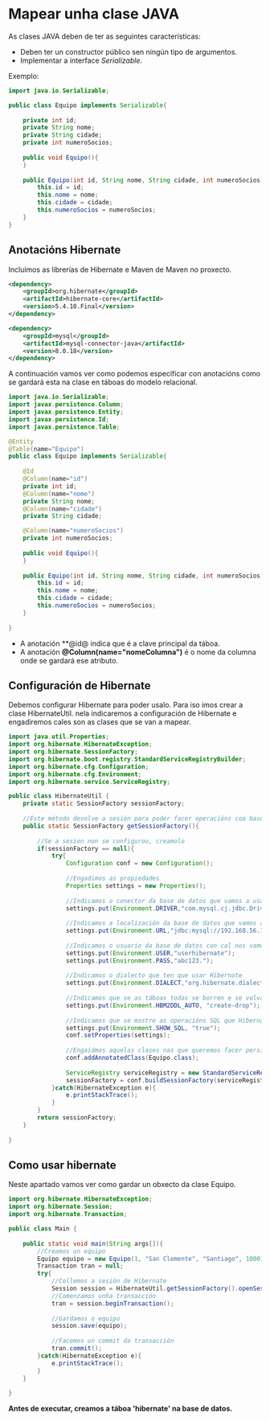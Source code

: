 # Mapear unha clase JAVA
As clases JAVA deben de ter as seguintes características:

- Deben ter un constructor público sen ningún tipo de argumentos.
- Implementar a interface *Serializable*.

Exemplo:

```java
import java.io.Serializable;

public class Equipo implements Serializable{
    
    private int id;
    private String nome;
    private String cidade;
    private int numeroSocios;
    
    public void Equipo(){
    }
    
    public Equipo(int id, String nome, String cidade, int numeroSocios){
        this.id = id;
        this.nome = nome;
        this.cidade = cidade;
        this.numeroSocios = numeroSocios;
    }
}
```

## Anotacións Hibernate

Incluímos as librerías de Hibernate e Maven de Maven no proxecto.

```xml
<dependency>
    <groupId>org.hibernate</groupId>
    <artifactId>hibernate-core</artifactId>
    <version>5.4.10.Final</version>
</dependency>

<dependency>
    <groupId>mysql</groupId>
    <artifactId>mysql-connector-java</artifactId>
    <version>8.0.18</version>
</dependency>
```

A continuación vamos ver como podemos especificar con anotacións como se gardará esta na clase en táboas do modelo relacional.

```java
import java.io.Serializable;
import javax.persistence.Column;
import javax.persistence.Entity;
import javax.persistence.Id;
import javax.persistence.Table;

@Entity
@Table(name="Equipo")
public class Equipo implements Serializable{
    
    @Id
    @Column(name="id")
    private int id;
    @Column(name="nome")
    private String nome;
    @Column(name="cidade")
    private String cidade;

    @Column(name="numeroSocios")
    private int numeroSocios;
    
    public void Equipo(){
    }
    
    public Equipo(int id, String nome, String cidade, int numeroSocios){
        this.id = id;
        this.nome = nome;
        this.cidade = cidade;
        this.numeroSocios = numeroSocios;
    }
    
}
```
- A anotación **@id@ indica que é a clave principal da táboa.
- A anotación **@Column(name="nomeColumna")** é o nome da columna onde se gardará ese atributo.

## Configuración de Hibernate
Debemos configurar Hibernate para poder usalo. Para iso imos crear a clase HibernateUtil. nela indicaremos a configuración de Hibernate e engadiremos cales son as clases que se van a mapear.

```java
import java.util.Properties;
import org.hibernate.HibernateException;
import org.hibernate.SessionFactory;
import org.hibernate.boot.registry.StandardServiceRegistryBuilder;
import org.hibernate.cfg.Configuration;
import org.hibernate.cfg.Environment;
import org.hibernate.service.ServiceRegistry;

public class HibernateUtil {
    private static SessionFactory sessionFactory;
    
    //Este método devolve a sesión para poder facer operacións coa base de datos
    public static SessionFactory getSessionFactory(){
        
        //Se a sesion non se configurou, creamolo
        if(sessionFactory == null){
            try{
                Configuration conf = new Configuration();
                
                //Engadimos as propiedades
                Properties settings = new Properties();
                
                //Indicamos o conector da base de datos que vamos a usar
                settings.put(Environment.DRIVER,"com.mysql.cj.jdbc.Driver");
                
                //Indicamos a localización da base de datos que vamos a utilizar
                settings.put(Environment.URL,"jdbc:mysql://192.168.56.101:3306/hibernate");
                
                //Indicamos o usuario da base de datos con cal nos vamos conectar e o seu contrasinal
                settings.put(Environment.USER,"userhibernate");
                settings.put(Environment.PASS,"abc123.");
                
                //Indicamos o dialecto que ten que usar Hibernate 
                settings.put(Environment.DIALECT,"org.hibernate.dialect.MySQL5Dialect");
                
                //Indicamos que se as táboas todas se borren e se volvan crear
                settings.put(Environment.HBM2DDL_AUTO, "create-drop");
                
                //Indicamos que se mostre as operacións SQL que Hibernate leva a cabo
                settings.put(Environment.SHOW_SQL, "true");
                conf.setProperties(settings);
                
                //Engaidmos aquelas clases nas que queremos facer persistencia
                conf.addAnnotatedClass(Equipo.class);
                
                ServiceRegistry serviceRegistry = new StandardServiceRegistryBuilder().applySettings(conf.getProperties()).build();
                sessionFactory = conf.buildSessionFactory(serviceRegistry);
            }catch(HibernateException e){
                e.printStackTrace();
            }
        }
        return sessionFactory;
    }
    
}
```

## Como usar hibernate
Neste apartado vamos ver como gardar un obxecto da clase Equipo.

```java
import org.hibernate.HibernateException;
import org.hibernate.Session;
import org.hibernate.Transaction;

public class Main {
    
    public static void main(String args[]){
        //Creamos un equipo
        Equipo equipo = new Equipo(1, "San Clemente", "Santiago", 1000);
        Transaction tran = null;
        try{
            //Collemos a sesión de Hibernate
            Session session = HibernateUtil.getSessionFactory().openSession();
            //Comenzamos unha transacción
            tran = session.beginTransaction();
            
            //Gardamos o equipo
            session.save(equipo);
            
            //Facemos un commit da transacción
            tran.commit();
        }catch(HibernateException e){
            e.printStackTrace();
        }
    }
    
}
```

**Antes de executar, creamos a táboa 'hibernate' na base de datos.**
